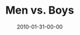 ---
layout: message
category: message
series: "Manly"
title: "Men vs. Boys"
date: 2010-01-31-00-00
message_id: 599
audio: "http://s3.amazonaws.com/crossroads-media/messages/audio/Manly1.mp3"
audio-duration: "38:45"
description: "Brian Tome talks about the five things that separate men from boys."
video: "http://s3.amazonaws.com/crossroads-media/messages/video/Manly1.mp4"
video-duration: "38:45"
video-image: "http://s3.amazonaws.com/crossroads-media/images/Manly1-Still.jpg"
program: "http://s3.amazonaws.com/crossroads-media/documents/01_30-31_10Program.pdf"
explicit: false
---